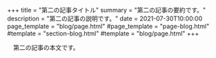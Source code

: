 +++
title = "第二の記事タイトル"
summary = "第二の記事の要約です。"
description = "第二の記事の説明です。"
date = 2021-07-30T10:00:00
page_template = "blog/page.html"
#page_template = "page-blog.html"
#template = "section-blog.html"
#template = "blog/page.html"
+++

　第二の記事の本文です。

